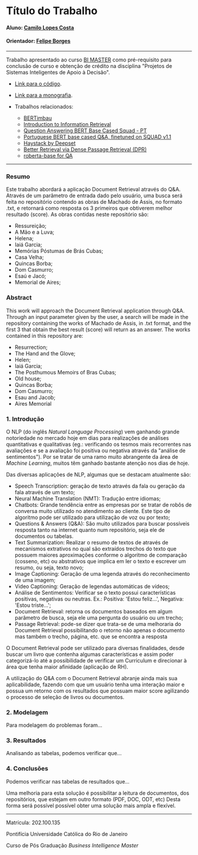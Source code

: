 <!-- antes de enviar a versão final, solicitamos que todos os comentários, colocados para orientação ao aluno, sejam removidos do arquivo -->
# Título do Trabalho

#### Aluno: [Camilo Lopes Costa](https://github.com/milocosta)
#### Orientador: [Felipe Borges](https://github.com/FelipeBorgesC)
<!--#### Co-orientador(/a/es/as): [Nome Sobrenome](https://github.com/link_do_github) e [Nome Sobrenome](https://github.com/link_do_github). <!-- caso não aplicável, remover esta linha -->

---

Trabalho apresentado ao curso [BI MASTER](https://ica.puc-rio.ai/bi-master) como pré-requisito para conclusão de curso e obtenção de crédito na disciplina "Projetos de Sistemas Inteligentes de Apoio à Decisão".

<!-- para os links a seguir, caso os arquivos estejam no mesmo repositório que este README, não há necessidade de incluir o link completo: basta incluir o nome do arquivo, com extensão, que o GitHub completa o link corretamente -->
- [Link para o código](https://github.com/milocosta/projetofinal/blob/develop/script/main.ipynb). <!-- caso não aplicável, remover esta linha -->

- [Link para a monografia](https://github.com/milocosta/projetofinal). <!-- caso não aplicável, remover esta linha -->

- Trabalhos relacionados: <!-- caso não aplicável, remover estas linhas -->
    - [BERTimbau](https://github.com/neuralmind-ai/portuguese-bert)
    - [Introduction to Information Retrieval](https://www.kaggle.com/code/vabatista/introduction-to-information-retrieval)
    - [Question Answering BERT Base Cased Squad - PT](https://colab.research.google.com/drive/18ueLdi_V321Gz37x4gHq8mb4XZSGWfZx?usp=sharing)
    - [Portuguese BERT base cased Q&A, finetuned on SQUAD v1.1](https://huggingface.co/pierreguillou/bert-base-cased-squad-v1.1-portuguese?context=Meu+nome+%C3%A9+John%2C+tenho+20+anos%2C+moro+no+Brasil.+Estudo+no+Canad%C3%A1.&question=Onde+eu+estudo%3F)
    - [Haystack by Deepset](https://haystack.deepset.ai/overview/intro)
    - [Better Retrieval via Dense Passage Retrieval (DPR)](https://colab.research.google.com/github/deepset-ai/haystack/blob/master/tutorials/Tutorial6_Better_Retrieval_via_DPR.ipynb)
    - [roberta-base for QA](https://huggingface.co/deepset/roberta-base-squad2)

---

### Resumo
<!-- trocar o texto abaixo pelo resumo do trabalho, em português -->
Este trabalho abordará a aplicação Document Retrieval através do Q&A. Através de um parâmetro de entrada dado pelo usuário, uma busca será feita no repositório contendo as obras de Machado de Assis, no formato .txt, e retornará como resposta os 3 primeiros que obtiverem melhor resultado (score).
As obras contidas neste repositório são:
* Ressureição;
* A Mão e a Luva;
* Helena;
* Iaiá Garcia;
* Memórias Póstumas de Brás Cubas;
* Casa Velha;
* Quincas Borba;
* Dom Casmurro;
* Esaú e Jacó;
* Memorial de Aires;


### Abstract <!-- Opcional! Caso não aplicável, remover esta seção -->
<!-- trocar o texto abaixo pelo resumo do trabalho, em inglês -->
This work will approach the Document Retrieval application through Q&A. Through an input parameter given by the user, a search will be made in the repository containing the works of Machado de Assis, in .txt format, and the first 3 that obtain the best result (score) will return as an answer.
The works contained in this repository are:
* Resurrection;
* The Hand and the Glove;
* Helen;
* Iaiá Garcia;
* The Posthumous Memoirs of Bras Cubas;
* Old house;
* Quincas Borba;
* Dom Casmurro;
* Esau and Jacob;
* Aires Memorial



### 1. Introdução

O NLP (do inglês *Natural Language Processing*) vem ganhando grande notoriedade no mercado hoje em dias para realizações de análises quantitativas e qualitativas (eg.: verificando os tesmos mais recorrentes nas avaliações e se a avaliação foi positiva ou negativa através da "análise de sentimentos"). Por se tratar de uma ramo muito abrangente da área de *Machine Learning*, muitos têm ganhado bastante atenção nos dias de hoje.

Das diversas aplicações de NLP, algumas que se destacam atualmente são:
* Speech Transcription: geração de texto através da fala ou geração da fala através de um texto;
* Neural Machine Translation (NMT): Tradução entre idiomas;
* Chatbots: Grande tendência entre as empresas por se tratar de robôs de conversa muito utilizado no atendimento ao cliente. Este tipo de algoritmo pode ser utilizado para utilização de voz ou por texto;
* Questions & Answers (Q&A): São muito utilizados para buscar possíveis resposta tanto na internet quanto num repositório, seja ele de documentos ou tabelas.
* Text Summarization: Realizar o resumo de textos de através de mecanismos extrativos no qual são extraídos trechos do texto que possuem maiores aproximações conforme o algoritmo de comparação (cosseno, etc) ou abstrativos que implica em ler o texto e escrever um resumo, ou seja, texto novo;
* Image Captioning: Geração de uma legenda através do reconhecimento de uma imagem;
* Video Captioning: Geração de legendas automáticas de vídeos;
* Análise de Sentimentos: Verificar se o texto possui características positivas, negativas ou neutras. Ex.: Positiva: 'Estou feliz...', Negativa: 'Estou triste...';
* Document Retrieval: retorna os documentos baseados em algum parâmetro de busca, seja ele uma pergunta do usuário ou um trecho;
* Passage Retrieval: pode-se dizer que trata-se de uma melhoraria do Document Retrieval possibilitando o retorno não apenas o documento mas também o trecho, página, etc. que se encontra a resposta

O Document Retrieval pode ser utilizado para diversas finalidades, desde buscar um livro que contenha algumas características e assim poder categorizá-lo até a possibilidade de verificar um Curriculum e direcionar à área que tenha maior afinidade (aplicação de RH).

A utilização do Q&A com o Document Retrieval abranje ainda mais sua aplicabilidade, fazendo com que um usuário tenha uma interação maior e possua um retorno com os resultados que possuam maior score agilizando o processo de seleção de livros ou documentos.

### 2. Modelagem

Para modelagem do problemas foram...

### 3. Resultados

Analisando as tabelas, podemos verificar que...


### 4. Conclusões

Podemos verificar nas tabelas de resultados que...

Uma melhoria para esta solução é possibilitar a leitura de documentos, dos repositórios, que estejam em outro formato (PDF, DOC, ODT, etc) Desta forma será possível possível obter uma solução mais ampla e flexível.

---

Matrícula: 202.100.135

Pontifícia Universidade Católica do Rio de Janeiro

Curso de Pós Graduação *Business Intelligence Master*
